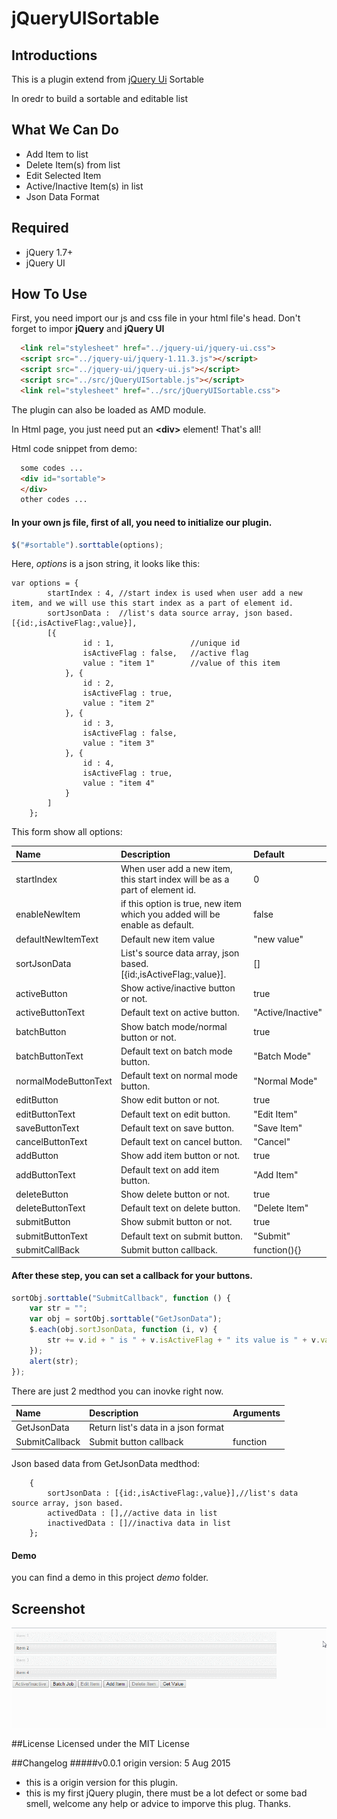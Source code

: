 # jQueryUISortable
## Introductions
This is a plugin extend from [jQuery Ui](http://jqueryui.com/sortable/) Sortable

In oredr to build a sortable and editable list

## What We Can Do
* Add Item to list
* Delete Item(s) from list
* Edit Selected Item
* Active/Inactive Item(s) in list
* Json Data Format

## Required
- jQuery 1.7+
- jQuery UI

## How To Use
First, you need import our js and css file in your html file's head. Don't forget to impor **jQuery** and **jQuery UI**
```html
  <link rel="stylesheet" href="../jquery-ui/jquery-ui.css">
  <script src="../jquery-ui/jquery-1.11.3.js"></script>
  <script src="../jquery-ui/jquery-ui.js"></script>
  <script src="../src/jQueryUISortable.js"></script>
  <link rel="stylesheet" href="../src/jQueryUISortable.css">
```
The plugin can also be loaded as AMD module.

In Html page, you just need put an **\<div\>** element! That's all!

Html code snippet from demo:
```html
  some codes ...
  <div id="sortable">
  </div>
  other codes ...
```

#### In your own js file, first of all, you need to initialize our plugin.
```JavaScript
$("#sortable").sorttable(options);
```
Here, *options* is a json string, it looks like this:
```JSON5
var options = {
  		startIndex : 4, //start index is used when user add a new item, and we will use this start index as a part of element id.
  		sortJsonData :  //list's data source array, json based. [{id:,isActiveFlag:,value}],
  		[{
  				id : 1,                 //unique id
  				isActiveFlag : false,   //active flag
  				value : "item 1"        //value of this item
  			}, {
  				id : 2,
  				isActiveFlag : true,
  				value : "item 2"
  			}, {
  				id : 3,
  				isActiveFlag : false,
  				value : "item 3"
  			}, {
  				id : 4,
  				isActiveFlag : true,
  				value : "item 4"
  			}
  		]
  	};
```
This form show all options:

| Name  | Description |Default|
| :------------ |:------------|:------------|
|startIndex| When user add a new item, this start index will be as a part of element id.| 0 |
|enableNewItem| if this option is true, new item which you added will be enable as default. | false |
|defaultNewItemText| Default new item value | "new value" |
|sortJsonData| List's source data array, json based. [{id:,isActiveFlag:,value}].| [] |
|activeButton| Show active/inactive button or not. | true |
|activeButtonText| Default text on active button. | "Active/Inactive" |
|batchButton| Show batch mode/normal button or not. | true |
|batchButtonText| Default text on batch mode button. | "Batch Mode" |
|normalModeButtonText| Default text on normal mode button. | "Normal Mode" |
|editButton| Show edit button or not. | true |
|editButtonText| Default text on edit button. | "Edit Item" |
|saveButtonText| Default text on save button. | "Save Item" |
|cancelButtonText| Default text on cancel button. | "Cancel" |
|addButton| Show add item button or not. | true |
|addButtonText| Default text on add item button. | "Add Item" |
|deleteButton| Show delete button or not. | true |
|deleteButtonText| Default text on delete button. | "Delete Item" |
|submitButton| Show submit button or not. | true |
|submitButtonText| Default text on submit button. | "Submit" |
|submitCallBack| Submit button callback. | function(){} |

#### After these step, you can set a callback for your buttons.
```javascript
sortObj.sorttable("SubmitCallback", function () {
	var str = "";
	var obj = sortObj.sorttable("GetJsonData");
	$.each(obj.sortJsonData, function (i, v) {
		str += v.id + " is " + v.isActiveFlag + " its value is " + v.value + ".\n ";
	});
   	alert(str);
});
```
There are just 2 medthod you can inovke right now.

| Name  | Description |Arguments|
| :------------ |:------------|:------------|
|GetJsonData|Return list's data in a json format ||
|SubmitCallback|Submit button callback|function|

Json based data from GetJsonData medthod:
```json5
	{
		sortJsonData : [{id:,isActiveFlag:,value}],//list's data source array, json based.
		activedData : [],//active data in list
		inactivedData : []//inactiva data in list
	};
```

#### Demo

you can find a demo in this project *demo* folder.

## Screenshot
![Demo Image](https://github.com/Mars-Shen/jQueryUISortable/blob/master/demo/demo.gif)

##License
Licensed under the MIT License

##Changelog
#####v0.0.1
origin version: 5 Aug 2015
* this is a origin version for this plugin. 
* this is my first jQuery plugin, there must be a lot defect or some bad smell, welcome any help or advice to imporve this plug. Thanks.


